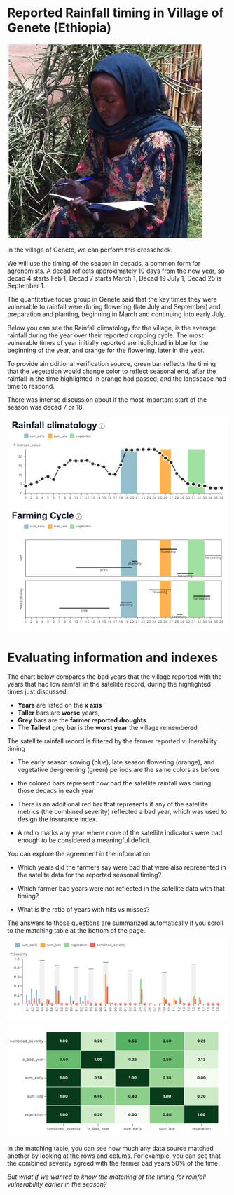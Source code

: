 # Reported Rainfall timing in Village of Genete (Ethiopia)

![](assets/images/readingraingaugeEthiopia.png)

In the village of Genete, we can perform this crosscheck.


We will use the timing of the season in decads, a common form for agronomists.  A decad reflects approximately 10 days from the new year, so decad 4 starts Feb 1, Decad 7 starts March 1, Decad 19 July 1, Decad 25 is September 1.

The quantitative focus group in Genete said that the key times they were vulnerable to rainfall were during flowering (late July and September) and preparation and planting, beginning in March and continuing into early July.

Below you can see the Rainfall climatology for the village, is the average rainfall during the year over their reported cropping cycle. The most vulnerable times of year initially reported are higlighted in blue for the beginning of the year, and orange for the flowering, later in the year.  

To provide ain dditional verification source, green bar reflects the timing that the vegetation 
would change color to reflect seasonal end, after the rainfall in the time highlighted in orange had passed, and the landscape had time to respond.

There was intense discussion about if the most important start of the season was decad 7 or 18.

![](assets/images/GeneteClimandCycle.png)

# Evaluating information and indexes

The chart below compares the bad years that the village reported with the years that had low rainfall in the satellite record, during the highlighted times just discussed.

* **Years** are listed on the **x axis**
* **Taller** bars are **worse** years, 
* **Grey** bars are the **farmer reported droughts**
* The **Tallest** grey bar is the **worst year** the village remembered

The satellite rainfall record is filtered by the farmer reported vulnerability timing

* The early season sowing (blue), late season flowering (orange), and vegetative de-greening (green) periods are the same colors as before

* the colored bars represent how bad the satellite rainfall was during those decads in each year

* There is an additional red bar that represents if any of the satellite metrics (the combined severity) reflected a bad year, which was used to design the insurance index.

* A red o marks any year where none of the satellite indicators were bad enough to be considered a meaningful deficit.

You can explore the agreement in the information 

* Which years did the farmers say were bad that were also represented in the satelite data for the reported seasonal timing?

* Which farmer bad years were not reflected in the satellite data with that timing?

* What is the ratio of years with hits vs misses?

The answers to those questions are summarized automatically if you scroll to the matching table at the bottom of the page.


![](assets/images/badyearvssatellite.png)

![](assets/images/genetematchingtable.png)

In the matching table, you can see how much any data source matched another by looking at the rows and colums.  For example, you can see that the combined severity agreed with the farmer bad years 50% of the time.

*But what if we wanted to know the matching of the timing for rainfall vulnerability earlier in the season?*


